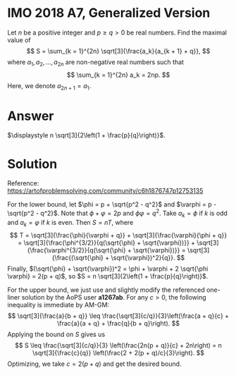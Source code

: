 # IMO 2018 A7, Generalized Version

Let $n$ be a positive integer and $p \geq q > 0$ be real numbers.
Find the maximal value of
$$ S = \sum_{k = 1}^{2n} \sqrt[3]{\frac{a_k}{a_{k + 1} + q}}, $$
where $a_1, a_2, \ldots, a_{2n}$ are non-negative real numbers such that
$$ \sum_{k = 1}^{2n} a_k = 2np. $$
Here, we denote $a_{2n + 1} = a_1$.



# Answer

$\displaystyle n \sqrt[3]{2\left(1 + \frac{p}{q}\right)}$.



# Solution

Reference: <https://artofproblemsolving.com/community/c6h1876747p12753135>

For the lower bound, let $\phi = p + \sqrt{p^2 - q^2}$ and $\varphi = p - \sqrt{p^2 - q^2}$.
Note that $\phi + \varphi = 2p$ and $\phi \varphi = q^2$.
Take $a_k = \phi$ if $k$ is odd and $a_k = \varphi$ if $k$ is even.
Then $S = nT$, where
$$ T = \sqrt[3]{\frac{\phi}{\varphi + q}} + \sqrt[3]{\frac{\varphi}{\phi + q}} = \sqrt[3]{\frac{\phi^{3/2}}{q(\sqrt{\phi} + \sqrt{\varphi})}} + \sqrt[3]{\frac{\varphi^{3/2}}{q(\sqrt{\phi} + \sqrt{\varphi})}} = \sqrt[3]{\frac{(\sqrt{\phi} + \sqrt{\varphi})^2}{q}}. $$
Finally, $(\sqrt{\phi} + \sqrt{\varphi})^2 = \phi + \varphi + 2 \sqrt{\phi \varphi} = 2(p + q)$, so $S = n \sqrt[3]{2\left(1 + \frac{p}{q}\right)}$.

For the upper bound, we just use and slightly modify the referenced one-liner solution by the AoPS user __a1267ab__.
For any $c > 0$, the following inequality is immediate by AM-GM:
$$ \sqrt[3]{\frac{a}{b + q}} \leq \frac{\sqrt[3]{c/q}}{3}\left(\frac{a + q}{c} + \frac{a}{a + q} + \frac{q}{b + q}\right). $$
Applying the bound on $S$ gives us
$$ S \leq \frac{\sqrt[3]{c/q}}{3} \left(\frac{2n(p + q)}{c} + 2n\right) = n \sqrt[3]{\frac{c}{q}} \left(\frac{2 + 2(p + q)/c}{3}\right). $$
Optimizing, we take $c = 2(p + q)$ and get the desired bound.
